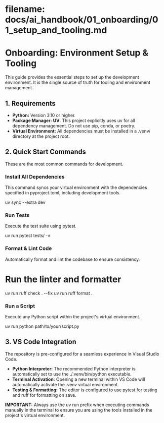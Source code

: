# **filename: docs/ai_handbook/01_onboarding/01_setup_and_tooling.md**

# **Onboarding: Environment Setup & Tooling**

This guide provides the essential steps to set up the development environment. It is the single source of truth for tooling and environment management.

## **1. Requirements**

* **Python:** Version 3.10 or higher.
* **Package Manager:** **UV**. This project explicitly uses uv for all dependency management. Do not use pip, conda, or poetry.
* **Virtual Environment:** All dependencies must be installed in a .venv/ directory at the project root.

## **2. Quick Start Commands**

These are the most common commands for development.

### **Install All Dependencies**

This command syncs your virtual environment with the dependencies specified in pyproject.toml, including development tools.

uv sync --extra dev

### **Run Tests**

Execute the test suite using pytest.

uv run pytest tests/ -v

### **Format & Lint Code**

Automatically format and lint the codebase to ensure consistency.

# Run the linter and formatter
uv run ruff check . --fix
uv run ruff format .

### **Run a Script**

Execute any Python script within the project's virtual environment.

uv run python path/to/your/script.py

## **3. VS Code Integration**

The repository is pre-configured for a seamless experience in Visual Studio Code.

* **Python Interpreter:** The recommended Python interpreter is automatically set to use the ./.venv/bin/python executable.
* **Terminal Activation:** Opening a new terminal within VS Code will automatically activate the .venv virtual environment.
* **Testing & Formatting:** The editor is configured to use pytest for testing and ruff for formatting on save.

**IMPORTANT:** Always use the uv run prefix when executing commands manually in the terminal to ensure you are using the tools installed in the project's virtual environment.
